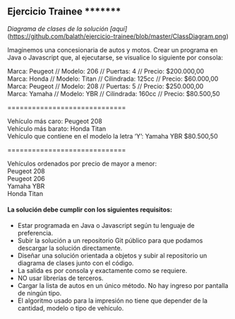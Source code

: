 ## Ejercicio Trainee *******

*Diagrama de clases de la solución [aquí]*(https://github.com/balath/ejercicio-trainee/blob/master/ClassDiagram.png)

Imaginemos una concesionaria de autos y motos.
Crear un programa en Java o Javascript que, al ejecutarse, se visualice lo siguiente por consola:  

Marca: Peugeot // Modelo: 206 // Puertas: 4 // Precio: $200.000,00  
Marca: Honda // Modelo: Titan // Cilindrada: 125cc // Precio: $60.000,00  
Marca: Peugeot // Modelo: 208 // Puertas: 5 // Precio: $250.000,00  
Marca: Yamaha // Modelo: YBR // Cilindrada: 160cc // Precio: $80.500,50  

=============================  

Vehículo más caro: Peugeot 208  
Vehículo más barato: Honda Titan  
Vehículo que contiene en el modelo la letra ‘Y’: Yamaha YBR $80.500,50  

=============================  

Vehículos ordenados por precio de mayor a menor:  
Peugeot 208  
Peugeot 206  
Yamaha YBR  
Honda Titan  

#### La solución debe cumplir con los siguientes requisitos:  
+ Estar programada en Java o Javascript según tu lenguaje de preferencia.
+ Subir la solución a un repositorio Git público para que podamos descargar la solución directamente.
+ Diseñar una solución orientada a objetos y subir al repositorio un diagrama de clases junto con el código.
+ La salida es por consola y exactamente como se requiere.
+ NO usar librerías de terceros.
+ Cargar la lista de autos en un único método. No hay ingreso por pantalla de ningún tipo.
+ El algoritmo usado para la impresión no tiene que depender de la cantidad, modelo o tipo de vehículo.
